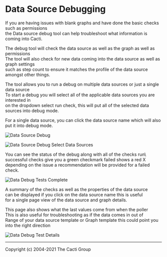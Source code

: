 # Data Source Debugging

If you are having issues with blank graphs and have done the basic checks such as permissions\
the Data source debug tool can help troubleshoot what information is coming into Cacti.
 
The debug tool will check the data source as well as the graph as well as permissions\
The tool will also check for new data coming into the data source as well as graph settings\
such as step count to ensure it matches the profile of the data source amongst other things.
 
The tool allows you to run a debug on multiple data sources or just a single data source\
To start a debug you will select all of the applicable data sources you are interested in\
on the dropdown select run check, this will put all of the selected data sources into debug mode.
 
For a single data source, you can click the data source name which will also put it into debug mode.

![Data Source Debug](images/data-debug.png)

![Data Source Debug Select Data Sources](images/data-debug1.png)

You can see the status of the debug along with all of the checks run\ 
 successful checks give you a green checkmark failed shows a red X\
 depending on the issue a recommendation will be provided for a failed check.

![Data Debug Tests Complete](images/data-debug3.png)

A summary of the checks as well as the properties of the data source\
can be displayed if you click on the data source name this is useful\
for a single page view of the data source and graph details.

This page also shows what the last values come from when the poller\
This is also useful for troubleshooting as if the data comes in out of\
Range of your data source template or Graph template this could point you\
into the right direction


![Data Debug Test Details](images/data-debug4.png)

---
Copyright (c) 2004-2021 The Cacti Group
